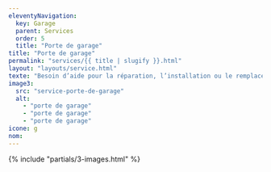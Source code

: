 ```yaml
---
eleventyNavigation:
  key: Garage
  parent: Services
  order: 5
  title: "Porte de garage"
title: "Porte de garage"
permalink: "services/{{ title | slugify }}.html"
layout: "layouts/service.html"
texte: "Besoin d’aide pour la réparation, l’installation ou le remplacement de votre porte de garage ? Faites confiance à des experts dès maintenant, quelque soit l commune où vous habitez."
image3:
  src: "service-porte-de-garage"
  alt:
    - "porte de garage"
    - "porte de garage"
    - "porte de garage"
icone: g
nom:
---
```


{% include "partials/3-images.html" %}
